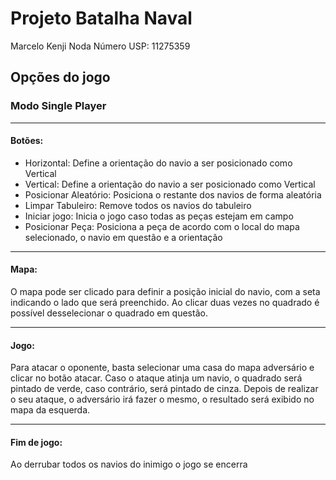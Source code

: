# Projeto Batalha Naval

Marcelo Kenji Noda
Número USP: 11275359

## Opções do jogo
### **Modo Single Player**

---
#### Botões:

- Horizontal: Define a orientação do navio a ser posicionado como Vertical
- Vertical: Define a orientação do navio a ser posicionado como Vertical
- Posicionar Aleatório: Posiciona o restante dos navios de forma aleatória
- Limpar Tabuleiro: Remove todos os navios do tabuleiro
- Iniciar jogo: Inicia o jogo caso todas as peças estejam em campo
- Posicionar Peça: Posiciona a peça de acordo com o local do mapa selecionado, o navio em questão e a orientação

---
#### Mapa:

O mapa pode ser clicado para definir a posição inicial do navio, com a seta indicando o lado que será preenchido. Ao clicar duas vezes no quadrado é possível desselecionar o quadrado em questão.

---
#### Jogo:

Para atacar o oponente, basta selecionar uma casa do mapa adversário e clicar no botão atacar. Caso o ataque atinja um navio, o quadrado será pintado de verde, caso contrário, será pintado de cinza. Depois de realizar o seu ataque, o adversário irá fazer o mesmo, o resultado será exibido no mapa da esquerda.

---
#### Fim de jogo:
Ao derrubar todos os navios do inimigo o jogo se encerra